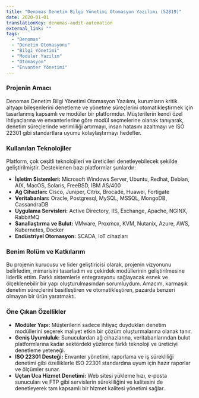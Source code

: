 ```yaml
---
title: "Denomas Denetim Bilgi Yönetimi Otomasyon Yazılımı (52819)"
date: 2020-01-01
translationKey: denomas-audit-automation
external_link: ""
tags:
  - "Denomas"
  - "Denetim Otomasyonu"
  - "Bilgi Yönetimi"
  - "Modüler Yazılım"
  - "Otomasyon"
  - "Envanter Yönetimi"
---
```


### Projenin Amacı
Denomas Denetim Bilgi Yönetimi Otomasyon Yazılımı, kurumların kritik altyapı bileşenlerini denetleme ve yönetme süreçlerini otomatikleştirmek için tasarlanmış kapsamlı ve modüler bir platformdur. Müşterilerin kendi özel ihtiyaçlarına ve envanterlerine göre modül seçmelerine olanak tanıyarak, denetim süreçlerinde verimliliği artırmayı, insan hatasını azaltmayı ve ISO 22301 gibi standartlara uyumu kolaylaştırmayı hedefler.

### Kullanılan Teknolojiler
Platform, çok çeşitli teknolojileri ve üreticileri denetleyebilecek şekilde geliştirilmiştir. Desteklenen bazı platformlar şunlardır:
- **İşletim Sistemleri:** Microsoft Windows Server, Ubuntu, Redhat, Debian, AIX, MacOS, Solaris, FreeBSD, IBM AS/400
- **Ağ Cihazları:** Cisco, Juniper, Citrix, Brocade, Huawei, Fortigate
- **Veritabanları:** Oracle, Postgresql, MySQL, MSSQL, MongoDB, CassandraDB
- **Uygulama Servisleri:** Active Directory, IIS, Exchange, Apache, NGINX, RabbitMQ
- **Sanallaştırma ve Bulut:** VMware, Proxmox, KVM, Nutanix, Azure, AWS, Kubernetes, Docker
- **Endüstriyel Otomasyon:** SCADA, IoT cihazları

### Benim Rolüm ve Katkılarım
Bu projenin kurucusu ve lider geliştiricisi olarak, projenin vizyonunu belirledim, mimarisini tasarladım ve çekirdek modüllerinin geliştirilmesine liderlik ettim. Farklı sistemlerle entegrasyonu sağlayacak esnek ve ölçeklenebilir bir yapı oluşturulmasından sorumluydum. Amacım, karmaşık denetim süreçlerini basitleştiren ve otomatikleştiren, pazarda benzeri olmayan bir ürün yaratmaktı.

### Öne Çıkan Özellikler
- **Modüler Yapı:** Müşterilerin sadece ihtiyaç duydukları denetim modüllerini seçerek maliyet etkin bir çözüm oluşturmalarına olanak tanır.
- **Geniş Uyumluluk:** Sunuculardan ağ cihazlarına, veritabanlarından bulut platformlarına kadar sektördeki yüzlerce farklı teknoloji ve üreticiyi denetleme yeteneği.
- **ISO 22301 Desteği:** Envanter yönetimi, raporlama ve iş sürekliliği denetimi gibi özelliklerle ISO 22301 standardına uyum için hazır raporlar ve ölçümler sunar.
- **Uçtan Uca Hizmet Denetimi:** Web sitesi yükleme hızı, e-posta sunucuları ve FTP gibi servislerin sürekliliğini ve kalitesini de denetleyerek tam kapsamlı bir hizmet kalitesi yönetimi sağlar.

